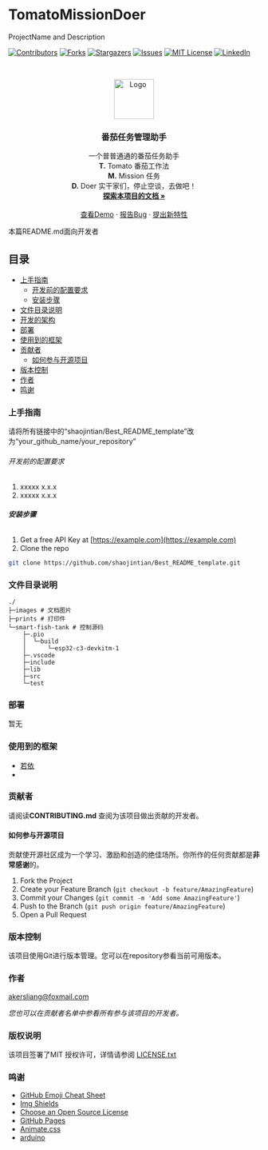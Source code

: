 # TomatoMissionDoer

ProjectName and Description

<!-- PROJECT SHIELDS -->

[![Contributors][contributors-shield]][contributors-url]
[![Forks][forks-shield]][forks-url]
[![Stargazers][stars-shield]][stars-url]
[![Issues][issues-shield]][issues-url]
[![MIT License][license-shield]][license-url]
[![LinkedIn][linkedin-shield]][linkedin-url]

<!-- PROJECT LOGO -->

<br />

<p align="center">
  <a href="https://github.com/shaojintian/Best_README_template/">
    <img src="images/logo.png" alt="Logo" width="80" height="80">
  </a>

<h3 align="center">番茄任务管理助手</h3>
  <p align="center">
    一个普普通通的番茄任务助手
<br />
<b>T.</b> Tomato 番茄工作法
 <br />
<b>M.</b> Mission 任务
 <br />
<b>D.</b> Doer 实干家们，停止空谈，去做吧！
    <br />
    <a href="https://github.com/Akers/TomatoMissionDoer"><strong>探索本项目的文档 »</strong></a>
    <br />
    <br />
    <a href="https://github.com/Akers/TomatoMissionDoer">查看Demo</a>
    ·
    <a href="https://github.com/Akers/TomatoMissionDoer/issues">报告Bug</a>
    ·
    <a href="https://github.com/Akers/TomatoMissionDoer/issues">提出新特性</a>
  </p>

</p>

 本篇README.md面向开发者

## 目录

- [上手指南](#上手指南)
  - [开发前的配置要求](#开发前的配置要求)
  - [安装步骤](#安装步骤)
- [文件目录说明](#文件目录说明)
- [开发的架构](#开发的架构)
- [部署](#部署)
- [使用到的框架](#使用到的框架)
- [贡献者](#贡献者)
  - [如何参与开源项目](#如何参与开源项目)
- [版本控制](#版本控制)
- [作者](#作者)
- [鸣谢](#鸣谢)

### 上手指南

请将所有链接中的“shaojintian/Best_README_template”改为“your_github_name/your_repository”

###### 开发前的配置要求

1. xxxxx x.x.x
2. xxxxx x.x.x

###### **安装步骤**

1. Get a free API Key at [https://example.com](https://example.com)
2. Clone the repo

```sh
git clone https://github.com/shaojintian/Best_README_template.git
```

### 文件目录说明

```
./
├─images # 文档图片
├─prints # 打印件
└─smart-fish-tank # 控制源码
    ├─.pio
    │  └─build
    │      └─esp32-c3-devkitm-1
    ├─.vscode
    ├─include
    ├─lib
    ├─src
    └─test
```

### 

### 部署

暂无

### 使用到的框架

- [若依](https://ruoyi.vip/)
- 

### 贡献者

请阅读**CONTRIBUTING.md** 查阅为该项目做出贡献的开发者。

#### 如何参与开源项目

贡献使开源社区成为一个学习、激励和创造的绝佳场所。你所作的任何贡献都是**非常感谢**的。

1. Fork the Project
2. Create your Feature Branch (`git checkout -b feature/AmazingFeature`)
3. Commit your Changes (`git commit -m 'Add some AmazingFeature'`)
4. Push to the Branch (`git push origin feature/AmazingFeature`)
5. Open a Pull Request

### 版本控制

该项目使用Git进行版本管理。您可以在repository参看当前可用版本。

### 作者

akersliang@foxmail.com

 *您也可以在贡献者名单中参看所有参与该项目的开发者。*

### 版权说明

该项目签署了MIT 授权许可，详情请参阅 [LICENSE.txt](https://github.com/shaojintian/Best_README_template/blob/master/LICENSE.txt)

### 鸣谢

- [GitHub Emoji Cheat Sheet](https://www.webpagefx.com/tools/emoji-cheat-sheet)
- [Img Shields](https://shields.io)
- [Choose an Open Source License](https://choosealicense.com)
- [GitHub Pages](https://pages.github.com)
- [Animate.css](https://daneden.github.io/animate.css)
- [arduino](https://www.arduino.cc/)

<!-- links -->

[your-project-path]:shaojintian/Best_README_template
[contributors-shield]: https://github.com/Akers/TomatoMissionDoer.svg?style=flat-square
[contributors-url]: https://github.com/Akers/TomatoMissionDoer/graphs/contributors
[forks-shield]: https://github.com/Akers/TomatoMissionDoer.svg?style=flat-square
[forks-url]: https://github.com/shaojintian/Best_README_template/network/members
[stars-shield]: https://github.com/Akers/TomatoMissionDoer.svg?style=flat-square
[stars-url]:https://github.com/Akers/TomatoMissionDoer/stargazers
[issues-shield]: https://github.com/Akers/TomatoMissionDoer.svg?style=flat-square
[issues-url]: https://github.com/Akers/TomatoMissionDoer.svg
[license-shield]: https://github.com/Akers/TomatoMissionDoer.svg?style=flat-square
[license-url]: https://github.com/Akers/TomatoMissionDoer/blob/master/LICENSE
[linkedin-shield]:https://github.com/Akers/TomatoMissionDoer.svg?style=flat-square&logo=linkedin&colorB=555
[linkedin-url]: https://github.com/Akers/TomatoMissionDoer
